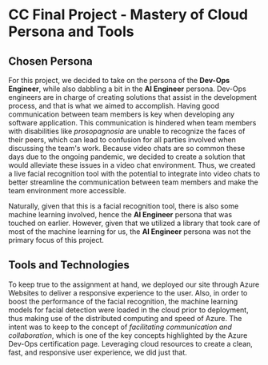 # CC Final Project - Mastery of Cloud Persona and Tools

## Chosen Persona

For this project, we decided to take on the persona of the **Dev-Ops Engineer**, while also dabbling
a bit in the **AI Engineer** persona. Dev-Ops engineers are in charge of creating solutions that
assist in the development process, and that is what we aimed to accomplish. Having good communication
between team members is key when developing any software application. This communication is hindered
when team members with disabilities like _prosopagnosia_ are unable to recognize the faces of their
peers, which can lead to confusion for all parties involved when discussing the team's work. Because
video chats are so common these days due to the ongoing pandemic, we decided to create a solution
that would alleviate these issues in a video chat environment. Thus, we created a live facial
recognition tool with the potential to integrate into video chats to better streamline the
communication between team members and make the team environment more accessible.

Naturally, given that this is a facial recognition tool, there is also some machine learning
involved, hence the **AI Engineer** persona that was touched on earlier. However, given that we
utilized a library that took care of most of the machine learning for us, the **AI Engineer**
persona was not the primary focus of this project.

## Tools and Technologies

To keep true to the assignment at hand, we deployed our site through Azure Websites to deliver a
responsive experience to the user. Also, in order to boost the performance of the facial recognition,
the machine learning models for facial detection were loaded in the cloud prior to deployment, thus
making use of the distributed computing and speed of Azure. The intent was to keep to the concept of
_facilitating communication and collaboration_, which is one of the key concepts highlighted by the
Azure Dev-Ops certification page. Leveraging cloud resources to create a clean, fast, and responsive
user experience, we did just that.

